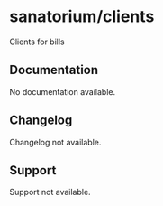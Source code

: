 # sanatorium/clients

Clients for bills

## Documentation

No documentation available.

## Changelog

Changelog not available.

## Support

Support not available.